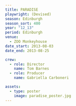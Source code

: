 ```yaml
---
title: PARADISE
playwright: (Devised)
season: Edinburgh
season_sort: 400
year: "12_13"
period: Edinburgh
venue:
  - ZOO Monkeyhouse
date_start: 2013-08-03
date_end: 2013-08-25

crew:
  - role: Director
    name: Tom Barnes
  - role: Producer
    name: Gabriella Carboneri

assets:
  - type: poster
    image: paradise_poster.jpg
---
```

